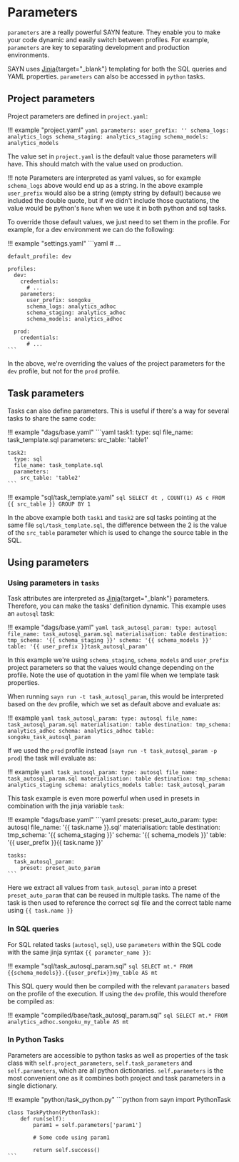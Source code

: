 # Parameters

`parameters` are a really powerful SAYN feature. They enable you to make your code dynamic and easily switch between profiles. For example, `parameters` are key to separating development and production environments.

SAYN uses [Jinja](https://jinja.palletsprojects.com/){target="\_blank"} templating for both the SQL queries and YAML properties. `parameters` can also be accessed in `python` tasks.

## Project parameters

Project parameters are defined in `project.yaml`:

!!! example "project.yaml"
    ```yaml
    parameters:
      user_prefix: ''
      schema_logs: analytics_logs
      schema_staging: analytics_staging
      schema_models: analytics_models
    ```

The value set in `project.yaml` is the default value those parameters will have. This should match
with the value used on production.

!!! note
    Parameters are interpreted as yaml values, so for example `schema_logs` above would end up
    as a string. In the above example `user_prefix` would also be a string (empty string by default)
    because we included the double quote, but if we didn't include those quotations, the value
    would be python's `None` when we use it in both python and sql tasks.

To override those default values, we just need to set them in the profile. For example, for a dev
environment we can do the following:

!!! example "settings.yaml"
    ```yaml
    # ...
    
    default_profile: dev
    
    profiles:
      dev:
        credentials:
          # ...
        parameters:
          user_prefix: songoku_
          schema_logs: analytics_adhoc
          schema_staging: analytics_adhoc
          schema_models: analytics_adhoc

      prod:
        credentials:
          # ...
    ```

In the above, we're overriding the values of the project parameters for the `dev` profile,
but not for the `prod` profile.

## Task parameters

Tasks can also define parameters. This is useful if there's a way for several tasks to share
the same code:

!!! example "dags/base.yaml"
    ```yaml
    task1:
      type: sql
      file_name: task_template.sql
      parameters:
        src_table: 'table1'

    task2:
      type: sql
      file_name: task_template.sql
      parameters:
        src_table: 'table2'
    ```

!!! example "sql/task_template.yaml"
    ```sql
    SELECT dt
         , COUNT(1) AS c
      FROM {{ src_table }}
     GROUP BY 1
    ```

In the above example both `task1` and `task2` are sql tasks pointing at the same file
`sql/task_template.sql`, the difference between the 2 is the value of the `src_table` parameter
which is used to change the source table in the SQL.

## Using parameters

### Using parameters in `tasks`

Task attributes are interpreted as [Jinja](https://jinja.palletsprojects.com/){target="\_blank"}
parameters. Therefore, you can make the tasks' definition dynamic. This example uses an `autosql`
task:

!!! example "dags/base.yaml"
    ```yaml
    task_autosql_param:
      type: autosql
      file_name: task_autosql_param.sql
      materialisation: table
      destination:
        tmp_schema: '{{ schema_staging }}'
        schema: '{{ schema_models }}'
        table: '{{ user_prefix }}task_autosql_param'
    ```

In this example we're using `schema_staging`, `schema_models` and `user_prefix` project parameters
so that the values would change depending on the profile. Note the use of quotation in the yaml file
when we template task properties.

When running `sayn run -t task_autosql_param`, this would be interpreted based on the `dev` profile,
which we set as default above and evaluate as:

!!! example
    ```yaml
    task_autosql_param:
      type: autosql
      file_name: task_autosql_param.sql
      materialisation: table
      destination:
        tmp_schema: analytics_adhoc
        schema: analytics_adhoc
        table: songoku_task_autosql_param
    ```

If we used the `prod` profile instead (`sayn run -t task_autosql_param -p prod`) the task will evaluate as:

!!! example
    ```yaml
    task_autosql_param:
      type: autosql
      file_name: task_autosql_param.sql
      materialisation: table
      destination:
        tmp_schema: analytics_staging
        schema: analytics_models
        table: task_autosql_param
    ```

This task example is even more powerful when used in presets in combination with the jinja variable `task`:

!!! example "dags/base.yaml"
    ```yaml
    presets:
      preset_auto_param:
        type: autosql
        file_name: '{{ task.name }}.sql'
        materialisation: table
        destination:
          tmp_schema: '{{ schema_staging }}'
          schema: '{{ schema_models }}'
          table: '{{ user_prefix }}{{ task.name }}'

    tasks:
      task_autosql_param:
        preset: preset_auto_param
    ```

Here we extract all values from `task_autosql_param` into a preset `preset_auto_param` that can be reused
in multiple tasks. The name of the task is then used to reference the correct sql file and the correct
table name using `{{ task.name }}`

### In SQL queries

For SQL related tasks (`autosql`, `sql`), use `parameters` within the SQL code with the same jinja syntax
`{{ parameter_name }}`:

!!! example "sql/task_autosql_param.sql"
    ```sql
    SELECT mt.*
      FROM {{schema_models}}.{{user_prefix}}my_table AS mt
    ```

This SQL query would then be compiled with the relevant `paramaters` based on the profile of the execution.
If using the `dev` profile, this would therefore be compiled as:

!!! example "compiled/base/task_autosql_param.sql"
    ```sql
    SELECT mt.*
      FROM analytics_adhoc.songoku_my_table AS mt
    ```

### In Python Tasks

Parameters are accessible to python tasks as well as properties of the task class with
`self.project_parameters`, `self.task_parameters` and `self.parameters`, which are all python dictionaries.
`self.parameters` is the most convenient one as it combines both project and task parameters in a single
dictionary.

!!! example "python/task_python.py"
    ```python
    from sayn import PythonTask

    class TaskPython(PythonTask):
        def run(self):
            param1 = self.parameters['param1']

            # Some code using param1

            return self.success()
    ```
